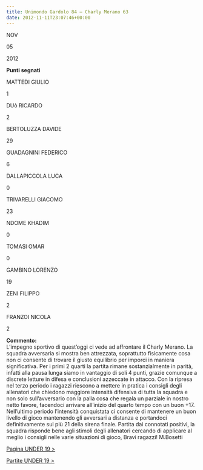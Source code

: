 ```yaml
---
title: Unimondo Gardolo 84 – Charly Merano 63
date: 2012-11-11T23:07:46+00:00
---
```

NOV

05

2012

**Punti segnati**

MATTEDI GIULIO

1

DUò RICARDO

2

BERTOLUZZA DAVIDE

29

GUADAGNINI FEDERICO

6

DALLAPICCOLA LUCA

0

TRIVARELLI GIACOMO

23

NDOME KHADIM

0

TOMASI OMAR

0

GAMBINO LORENZO

19

ZENI FILIPPO

2

FRANZOI NICOLA

2

**Commento:**  
L’impegno sportivo di quest’oggi ci vede ad affrontare il Charly Merano. La squadra avversaria si mostra ben attrezzata, soprattutto fisicamente cosa non ci consente di trovare il giusto equilibrio per imporci in maniera significativa. Per i primi 2 quarti la partita rimane sostanzialmente in parità, infatti alla pausa lunga siamo in vantaggio di soli 4 punti, grazie comunque a discrete letture in difesa e conclusioni azzeccate in attacco. Con la ripresa nel terzo periodo i ragazzi riescono a mettere in pratica i consigli degli allenatori che chiedono maggiore intensità difensiva di tutta la squadra e non solo sull’avversario con la palla cosa che regala un parziale in nostro netto favore, facendoci arrivare all’inizio del quarto tempo con un buon +17. Nell’ultimo periodo l’intensità conquistata ci consente di mantenere un buon livello di gioco mantenendo gli avversari a distanza e portandoci definitivamente sul più 21 della sirena finale. Partita dai connotati positivi, la squadra risponde bene agli stimoli degli allenatori cercando di applicare al meglio i consigli nelle varie situazioni di gioco, Bravi ragazzi! M.Bosetti

[Pagina UNDER 19 >](http://www.basketgardolo.it/under-19)

[Partite UNDER 19 >](http://www.basketgardolo.it/?tag=under-19&cat=11)
